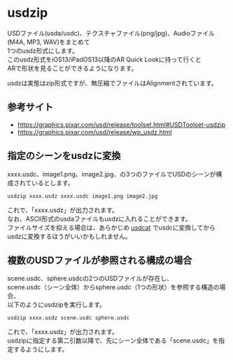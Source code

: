# usdzip

USDファイル(usda/usdc)、テクスチャファイル(png/jpg)、Audioファイル(M4A, MP3, WAV)をまとめて    
1つのusdz形式にします。    
このusdz形式をiOS13/iPadOS13以降のAR Quick Lookに持って行くと    
ARで形状を見ることができるようになります。    

usdzは実態はzip形式ですが、無圧縮でファイルはAlignmentされています。    

## 参考サイト

* https://graphics.pixar.com/usd/release/toolset.html#USDToolset-usdzip    
* https://graphics.pixar.com/usd/release/wp_usdz.html

## 指定のシーンをusdzに変換

xxxx.usdc、image1.png、image2.jpg、の3つのファイルでUSDのシーンが構成されているとします。    

    usdzip xxxx.usdz xxxx.usdc image1.png image2.jpg

これで、「xxxx.usdz」が出力されます。    
なお、ASCII形式のusdaファイルもusdzに入れることができます。    
ファイルサイズを抑える場合は、あらかじめ [usdcat](./usd_toolset_usdcat.md) でusdcに変換してからusdzに変換するほうがいいかもしれません。    

## 複数のUSDファイルが参照される構成の場合

scene.usdc、sphere.usdcの2つのUSDファイルが存在し、    
scene.usdc（シーン全体）からsphere.usdc（1つの形状）を参照する構造の場合、    
以下のようにusdzipを実行します。    

    usdzip xxxx.usdz scene.usdc sphere.usdc

これで、「xxxx.usdz」が出力されます。    
usdzipに指定する第二引数以降で、先にシーン全体である「scene.usdc」を指定するようにします。    


